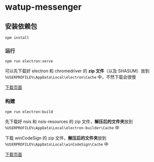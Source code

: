 # watup-messenger

## 安装依赖包
```
npm install
```

### 运行
```
npm run electron:serve
```
可以先下载好 electron 和 chromedriver 的 **zip 文件**（以及 SHASUM）放到 `%USERPROFILE%\AppData\Local\electron\Cache` 中，不然下载会很慢

[下载页面](https://github.com/electron/electron/releases/tag/v5.0.6)

### 构建
```
npm run electron:build
```
先下载好 nsis 和 nsis-resources 的 zip 文件，**解压后的文件夹**放到 `%USERPROFILE%\AppData\Local\electron-builder\Cache` 中

下载 winCodeSign 的 zip 文件，**解压后的文件夹**放到 `%USERPROFILE%\AppData\Local\winCodeSign\Cache` 中

[下载页面](https://github.com/electron-userland/electron-builder-binaries/releases)

